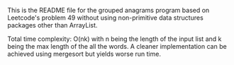 This is the README file for the grouped anagrams program based on Leetcode's problem 49 without using non-primitive data structures packages other than ArrayList. 

Total time complexity: O(nk) with n being the length of the input list and k being the max length of the all the words.
A cleaner implementation can be achieved using mergesort but yields worse run time. 

